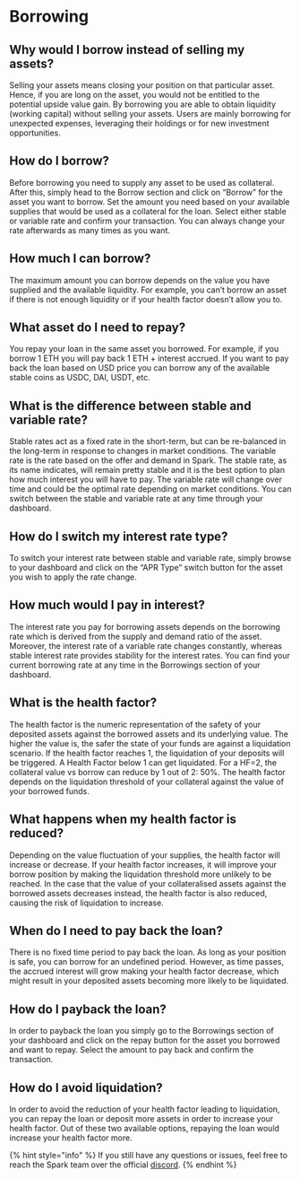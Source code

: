 # Borrowing

## Why would I borrow instead of selling my assets?

Selling your assets means closing your position on that particular asset. Hence, if you are long on the asset, you would not be entitled to the potential upside value gain. By borrowing you are able to obtain liquidity (working capital) without selling your assets. Users are mainly borrowing for unexpected expenses, leveraging their holdings or for new investment opportunities.

## How do I borrow?

Before borrowing you need to supply any asset to be used as collateral. After this, simply head to the Borrow section and click on “Borrow” for the asset you want to borrow. Set the amount you need based on your available supplies that would be used as a collateral for the loan. Select either stable or variable rate and confirm your transaction. You can always change your rate afterwards as many times as you want.

## How much I can borrow?

The maximum amount you can borrow depends on the value you have supplied and the available liquidity. For example, you can’t borrow an asset if there is not enough liquidity or if your health factor doesn’t allow you to.

## What asset do I need to repay?

You repay your loan in the same asset you borrowed. For example, if you borrow 1 ETH you will pay back 1 ETH + interest accrued. If you want to pay back the loan based on USD price you can borrow any of the available stable coins as USDC, DAI, USDT, etc.

## What is the difference between stable and variable rate?

Stable rates act as a fixed rate in the short-term, but can be re-balanced in the long-term in response to changes in market conditions. The variable rate is the rate based on the offer and demand in Spark. The stable rate, as its name indicates, will remain pretty stable and it is the best option to plan how much interest you will have to pay. The variable rate will change over time and could be the optimal rate depending on market conditions. You can switch between the stable and variable rate at any time through your dashboard.

## How do I switch my interest rate type?

To switch your interest rate between stable and variable rate, simply browse to your dashboard and click on the “APR Type” switch button for the asset you wish to apply the rate change.

## How much would I pay in interest?

The interest rate you pay for borrowing assets depends on the borrowing rate which is derived from the supply and demand ratio of the asset. Moreover, the interest rate of a variable rate changes constantly, whereas stable interest rate provides stability for the interest rates. You can find your current borrowing rate at any time in the Borrowings section of your dashboard.

## What is the health factor?

The health factor is the numeric representation of the safety of your deposited assets against the borrowed assets and its underlying value. The higher the value is, the safer the state of your funds are against a liquidation scenario. If the health factor reaches 1, the liquidation of your deposits will be triggered. A Health Factor below 1 can get liquidated. For a HF=2, the collateral value vs borrow can reduce by 1 out of 2: 50%. The health factor depends on the liquidation threshold of your collateral against the value of your borrowed funds.

## What happens when my health factor is reduced?

Depending on the value fluctuation of your supplies, the health factor will increase or decrease. If your health factor increases, it will improve your borrow position by making the liquidation threshold more unlikely to be reached. In the case that the value of your collateralised assets against the borrowed assets decreases instead, the health factor is also reduced, causing the risk of liquidation to increase.

## When do I need to pay back the loan?

There is no fixed time period to pay back the loan. As long as your position is safe, you can borrow for an undefined period. However, as time passes, the accrued interest will grow making your health factor decrease, which might result in your deposited assets becoming more likely to be liquidated.

## How do I payback the loan?

In order to payback the loan you simply go to the Borrowings section of your dashboard and click on the repay button for the asset you borrowed and want to repay. Select the amount to pay back and confirm the transaction.

## How do I avoid liquidation?

In order to avoid the reduction of your health factor leading to liquidation, you can repay the loan or deposit more assets in order to increase your health factor. Out of these two available options, repaying the loan would increase your health factor more.

{% hint style="info" %}
If you still have any questions or issues, feel free to reach the Spark team over the official [discord](https://discord.gg/sparkdao).
{% endhint %}
